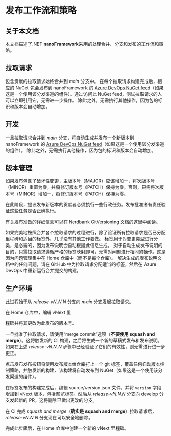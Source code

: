 # 发布工作流和策略

## 关于本文档

本文档描述了.NET **nanoFramework**采用的处理合并、分支和发布的工作流和策略。

## 拉取请求

包含贡献的拉取请求始终合并到 _main_ 分支中。
在每个拉取请求构建完成后，相应的 NuGet 包会发布到 nanoFramework 的 [Azure DevOps NuGet feed](https://dev.azure.com/nanoframework/feed/_packaging?_a=feed&feed=sandbox)（如果这是一个使用该分发渠道的组件）。通过访问此 NuGet feed，测试拉取请求的人可以立即引用它，无需进一步操作。
除此之外，无需执行其他操作，因为包的标识和版本会自动增加。

## 开发

一旦拉取请求合并到 _main_ 分支，将自动生成并发布一个新版本到 nanoFramework 的 [Azure DevOps NuGet feed](https://dev.azure.com/nanoframework/feed/_packaging?_a=feed&feed=sandbox)（如果这是一个使用该分发渠道的组件）。
除此之外，无需执行其他操作，因为包的标识和版本会自动增加。

## 版本管理

如果发布包含了破坏性变更，主版本号（MAJOR）应该增加一，将次版本号（MINOR）重置为零，并将修订版本号（PATCH）保持为零。否则，只需将次版本号（MINOR）增加一，将修订版本号（PATCH）保持为零。

在此阶段，提议发布新版本的贡献者必须执行一些行政任务。发布批准者有责任验证这些任务是否正确执行。

有关发布准备的详细信息可以在 Nerdbank GitVersioning 文档的[这里](https://github.com/AArnott/Nerdbank.GitVersioning/blob/master/doc/nbgv-cli.md#preparing-a-release)中阅读。

如果完美地按照合并各个拉取请求的过程进行，除了验证所有拉取请求是否已分配里程碑和适当的标签外，几乎没有其他工作要做。
标签用于对变更类型进行分类，是必需的，因为发布说明会自动根据此信息生成。
对于自动生成发布说明的目的，只需拉取请求遵循严格的标签映射即可，无需对问题进行相同的操作。这是因为问题管理集中在 Home 仓库中（而不是每个仓库）。
解决生成的发布说明文档中的任何问题，请在 GitHub 中为拉取请求分配适当的标签，然后在 Azure DevOps 中重新运行合并提交的构建。

## 生产环境

此过程始于从 _release-vN.N.N_ 分支向 _main_ 分支发起拉取请求。

在 Home 仓库中，编辑 vNext 里

程碑并将其更改为此发布的版本号。

一旦批准了拉取请求，请使用“merge commit”选项（**不要使用 squash and merge**）。这将触发新的 CI 构建，之后将生成一个新的草稿式发布和发布说明。如果在上述 _release-vN.N.N_ 步骤中已经验证了它们的有效性，则无需进行进一步更正。

点击发布发布按钮将使用发布版本给仓库打上一个 git 标签，覆盖任何自动版本控制策略，并触发新的构建，该构建将自动发布到 NuGet（如果这是一个使用该分发渠道的组件）。

在标签发布的构建完成后，编辑 source/version.json 文件，并将 `version` 字段增加到 vNext 版本，包括预览标签。然后从 _release-vN.N.N_ 分支向 develop 分支发起新的 PR。这将删除已做出更改的分支。

在 CI 完成 _squash and merge_（**确实是 squash and merge**）拉取请求后，_release-vN.N.N_ 分支现在可以安全地删除。

完成此步骤后，在 Home 仓库中创建一个新的 vNext 里程碑。